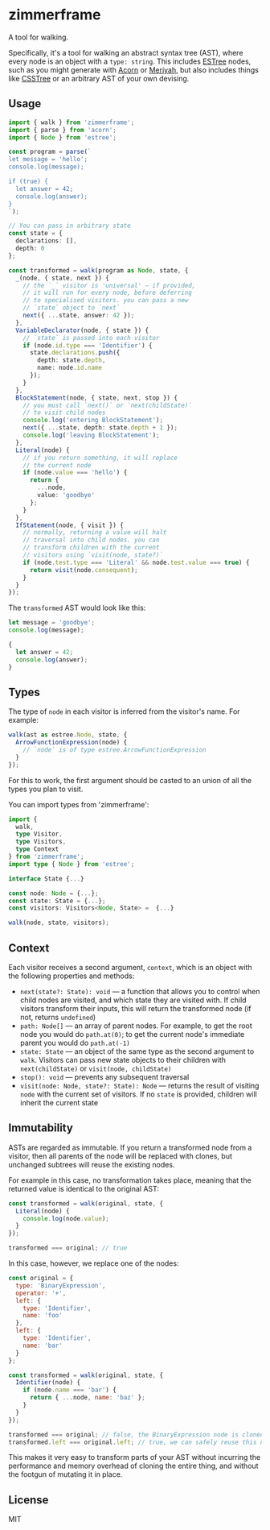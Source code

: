 # zimmerframe

A tool for walking.

Specifically, it's a tool for walking an abstract syntax tree (AST), where every node is an object with a `type: string`. This includes [ESTree](https://github.com/estree/estree) nodes, such as you might generate with [Acorn](https://github.com/acornjs/acorn) or [Meriyah](https://github.com/meriyah/meriyah), but also includes things like [CSSTree](https://github.com/csstree/csstree) or an arbitrary AST of your own devising.

## Usage

```ts
import { walk } from 'zimmerframe';
import { parse } from 'acorn';
import { Node } from 'estree';

const program = parse(`
let message = 'hello';
console.log(message);

if (true) {
  let answer = 42;
  console.log(answer);
}
`);

// You can pass in arbitrary state
const state = {
  declarations: [],
  depth: 0
};

const transformed = walk(program as Node, state, {
  _(node, { state, next }) {
    // the `_` visitor is 'universal' — if provided,
    // it will run for every node, before deferring
    // to specialised visitors. you can pass a new
    // `state` object to `next`
    next({ ...state, answer: 42 });
  },
  VariableDeclarator(node, { state }) {
    // `state` is passed into each visitor
    if (node.id.type === 'Identifier') {
      state.declarations.push({
        depth: state.depth,
        name: node.id.name
      });
    }
  },
  BlockStatement(node, { state, next, stop }) {
    // you must call `next()` or `next(childState)`
    // to visit child nodes
    console.log('entering BlockStatement');
    next({ ...state, depth: state.depth + 1 });
    console.log('leaving BlockStatement');
  },
  Literal(node) {
    // if you return something, it will replace
    // the current node
    if (node.value === 'hello') {
      return {
        ...node,
        value: 'goodbye'
      };
    }
  },
  IfStatement(node, { visit }) {
    // normally, returning a value will halt
    // traversal into child nodes. you can
    // transform children with the current
    // visitors using `visit(node, state?)`
    if (node.test.type === 'Literal' && node.test.value === true) {
      return visit(node.consequent);
    }
  }
});
```

The `transformed` AST would look like this:

```js
let message = 'goodbye';
console.log(message);

{
  let answer = 42;
  console.log(answer);
}
```

## Types

The type of `node` in each visitor is inferred from the visitor's name. For example:

```ts
walk(ast as estree.Node, state, {
  ArrowFunctionExpression(node) {
    // `node` is of type estree.ArrowFunctionExpression
  }
});
```

For this to work, the first argument should be casted to an union of all the types you plan to visit.

You can import types from 'zimmerframe':

```ts
import {
  walk,
  type Visitor,
  type Visitors,
  type Context
} from 'zimmerframe';
import type { Node } from 'estree';

interface State {...}

const node: Node = {...};
const state: State = {...};
const visitors: Visitors<Node, State> =  {...}

walk(node, state, visitors);
```

## Context

Each visitor receives a second argument, `context`, which is an object with the following properties and methods:

- `next(state?: State): void` — a function that allows you to control when child nodes are visited, and which state they are visited with. If child visitors transform their inputs, this will return the transformed node (if not, returns `undefined`)
- `path: Node[]` — an array of parent nodes. For example, to get the root node you would do `path.at(0)`; to get the current node's immediate parent you would do `path.at(-1)`
- `state: State` — an object of the same type as the second argument to `walk`. Visitors can pass new state objects to their children with `next(childState)` or `visit(node, childState)`
- `stop(): void` — prevents any subsequent traversal
- `visit(node: Node, state?: State): Node` — returns the result of visiting `node` with the current set of visitors. If no `state` is provided, children will inherit the current state

## Immutability

ASTs are regarded as immutable. If you return a transformed node from a visitor, then all parents of the node will be replaced with clones, but unchanged subtrees will reuse the existing nodes.

For example in this case, no transformation takes place, meaning that the returned value is identical to the original AST:

```js
const transformed = walk(original, state, {
  Literal(node) {
    console.log(node.value);
  }
});

transformed === original; // true
```

In this case, however, we replace one of the nodes:

```js
const original = {
  type: 'BinaryExpression',
  operator: '+',
  left: {
    type: 'Identifier',
    name: 'foo'
  },
  left: {
    type: 'Identifier',
    name: 'bar'
  }
};

const transformed = walk(original, state, {
  Identifier(node) {
    if (node.name === 'bar') {
      return { ...node, name: 'baz' };
    }
  }
});

transformed === original; // false, the BinaryExpression node is cloned
transformed.left === original.left; // true, we can safely reuse this node
```

This makes it very easy to transform parts of your AST without incurring the performance and memory overhead of cloning the entire thing, and without the footgun of mutating it in place.

## License

MIT
